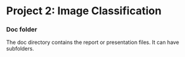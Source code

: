 # Project 2: Image Classification
### Doc folder

The doc directory contains the report or presentation files. It can have subfolders.  
